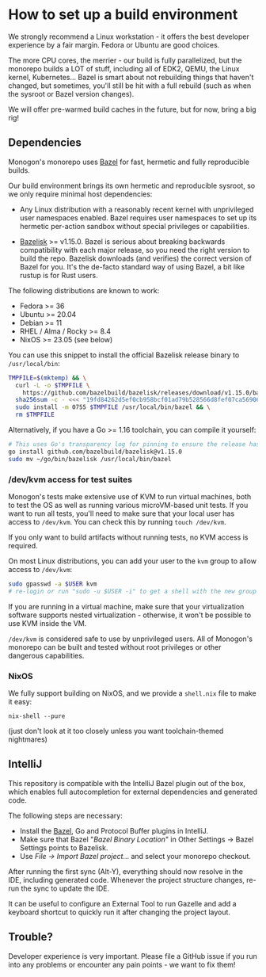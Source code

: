 # How to set up a build environment

We strongly recommend a Linux workstation - it offers the
best developer experience by a fair margin. Fedora or Ubuntu are good choices.

The more CPU cores, the merrier - our build is fully parallelized, but the monorepo builds
a LOT of stuff, including all of EDK2, QEMU, the Linux kernel, Kubernetes... Bazel is smart about
not rebuilding things that haven't changed, but sometimes, you'll still be hit with a full rebuild
(such as when the sysroot or Bazel version changes).

We will offer pre-warmed build caches in the future, but for now, bring a big rig!

## Dependencies

Monogon's monorepo uses [Bazel](https://bazel.build) for fast, hermetic and fully reproducible builds.

Our build environment brings its own hermetic and reproducible sysroot,
so we only require minimal host dependencies:

- Any Linux distribution with a reasonably recent kernel with unprivileged 
  user namespaces enabled. Bazel requires user namespaces to set up its hermetic per-action 
  sandbox without special privileges or capabilities.

- [Bazelisk](https://github.com/bazelbuild/bazelisk) >= v1.15.0. Bazel is serious about breaking
  backwards compatibility with each major release, so you need the right version to build the repo.
  Bazelisk downloads (and verifies) the correct version of Bazel for you. It's the de-facto standard
  way of using Bazel, a bit like rustup is for Rust users.

The following distributions are known to work:

- Fedora >= 36
- Ubuntu >= 20.04
- Debian >= 11
- RHEL / Alma / Rocky >= 8.4
- NixOS >= 23.05 (see below)

You can use this snippet to install the official Bazelisk release binary to `/usr/local/bin`:

```bash
TMPFILE=$(mktemp) && \
  curl -L -o $TMPFILE \
    https://github.com/bazelbuild/bazelisk/releases/download/v1.15.0/bazelisk-linux-amd64 && \
  sha256sum -c - <<< "19fd84262d5ef0cb958bcf01ad79b528566d8fef07ca56906c5c516630a0220b  $TMPFILE" && \
  sudo install -m 0755 $TMPFILE /usr/local/bin/bazel && \
  rm $TMPFILE
```

Alternatively, if you have a Go >= 1.16 toolchain, you can compile it yourself:

```bash
# This uses Go's transparency log for pinning to ensure the release hasn't been tampered with.
go install github.com/bazelbuild/bazelisk@v1.15.0 
sudo mv ~/go/bin/bazelisk /usr/local/bin/bazel
```

### /dev/kvm access for test suites

Monogon's tests make extensive use of KVM to run virtual machines, both to test the OS as well
as running various microVM-based unit tests. If you want to run all tests, you'll need to make sure
that your local user has access to `/dev/kvm`. You can check this by running `touch /dev/kvm`.

If you only want to build artifacts without running tests, no KVM access is required.

On most Linux distributions, you can add your user to the `kvm` group to allow access to `/dev/kvm`:

```bash
sudo gpasswd -a $USER kvm
# re-login or run "sudo -u $USER -i" to get a shell with the new group membership
```

If you are running in a virtual machine, make sure that your virtualization software supports
nested virtualization - otherwise, it won't be possible to use KVM inside the VM.

`/dev/kvm` is considered safe to use by unprivileged users. All of Monogon's monorepo can
be built and tested without root privileges or other dangerous capabilities.

### NixOS

We fully support building on NixOS, and we provide a `shell.nix` file to make it easy:

    nix-shell --pure

(just don't look at it too closely unless you want toolchain-themed nightmares)

## IntelliJ

This repository is compatible with the IntelliJ Bazel plugin out of the box, which enables
full autocompletion for external dependencies and generated code.

The following steps are necessary:

- Install the [Bazel](https://plugins.jetbrains.com/plugin/8609-bazel),
  Go and Protocol Buffer plugins in IntelliJ.
- Make sure that Bazel "*Bazel Binary Location*" in Other Settings → Bazel Settings points to Bazelisk.
- Use _File → Import Bazel project_... and select your monorepo checkout.

After running the first sync (Alt-Y), everything should now resolve in the IDE, including generated code.
Whenever the project structure changes, re-run the sync to update the IDE.

It can be useful to configure an External Tool to run Gazelle and add a keyboard shortcut
to quickly run it after changing the project layout.

## Trouble?

Developer experience is very important. Please file a GitHub issue if you run into any problems
or encounter any pain points - we want to fix them!
